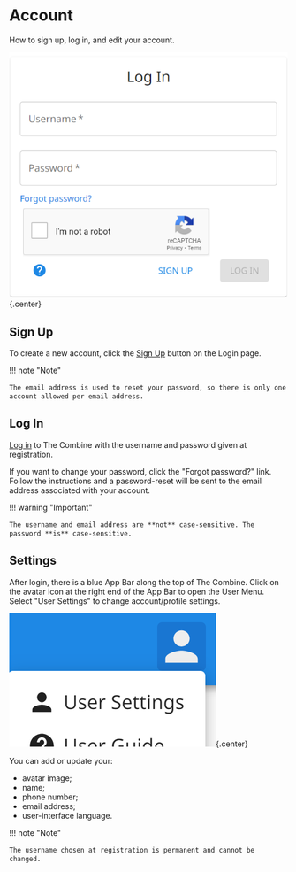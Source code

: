 # Account

How to sign up, log in, and edit your account.

![Login](images/login.png){.center}

## Sign Up

To create a new account, click the [Sign Up](../signup) button on the Login page.

!!! note "Note"

    The email address is used to reset your password, so there is only one account allowed per email address.

## Log In

[Log in](../login) to The Combine with the username and password given at registration.

If you want to change your password, click the "Forgot password?" link. Follow the instructions and a password-reset
will be sent to the email address associated with your account.

!!! warning "Important"

    The username and email address are **not** case-sensitive. The password **is** case-sensitive.

## Settings

After login, there is a blue App Bar along the top of The Combine. Click on the avatar icon at the right end of the App
Bar to open the User Menu. Select "User Settings" to change account/profile settings.

![User Menu](images/userMenu.png){.center}

You can add or update your:

- avatar image;
- name;
- phone number;
- email address;
- user-interface language.

!!! note "Note"

    The username chosen at registration is permanent and cannot be changed.
